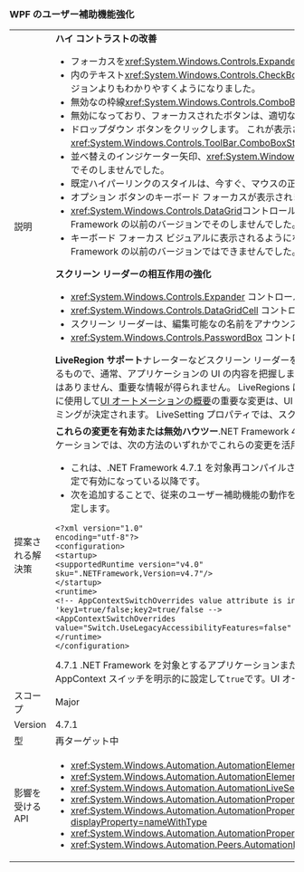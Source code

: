 ### <a name="accessibility-improvements-in-wpf"></a>WPF のユーザー補助機能強化

|   |   |
|---|---|
|説明|<strong>ハイ コントラストの改善</strong><ul><li>フォーカスを<xref:System.Windows.Controls.Expander>コントロールが表示されるようになりました。 .NET Framework の以前のバージョンではできませんでした。</li><li>内のテキスト<xref:System.Windows.Controls.CheckBox>と<xref:System.Windows.Controls.RadioButton>コントロールは、選択したときに .NET Framework の以前のバージョンよりもわかりやすくようになりました。</li><li>無効なの枠線<xref:System.Windows.Controls.ComboBox>無効なテキストと同じ色になります。 .NET Framework の以前のバージョンではできませんでした。</li><li>無効になっており、フォーカスされたボタンは、適切なテーマの色を使用するようになりました。 .NET Framework の以前のバージョンで、しませんでした。</li><li>ドロップダウン ボタンをクリックします。 これが表示されるときに、<xref:System.Windows.Controls.ComboBox>にコントロールのスタイルが設定されている<xref:System.Windows.Controls.ToolBar.ComboBoxStyleKey?displayProperty=nameWithType>、.NET Framework の以前のバージョンでできませんでした。</li><li>並べ替えのインジケーター矢印、<xref:System.Windows.Controls.DataGrid>コントロールはテーマの色を使用するようになりました。 .NET Framework の以前のバージョンでそのしませんでした。</li><li>既定ハイパーリンクのスタイルは、今すぐ、マウスの正しいテーマの色の経過と共に変化します。 .NET Framework の以前のバージョンでそのしませんでした。</li><li>オプション ボタンのキーボード フォーカスが表示されます。 .NET Framework の以前のバージョンではできませんでした。</li><li><xref:System.Windows.Controls.DataGrid>コントロールのチェック ボックス列は、キーボード フォーカスのフィードバックの色を使用するようになりました。 .NET Framework の以前のバージョンでそのしませんでした。</li><li>キーボード フォーカス ビジュアルに表示されるようになりました<xref:System.Windows.Controls.ComboBox>と<xref:System.Windows.Controls.ListBox>です。 .NET Framework の以前のバージョンではできませんでした。</li></ul><strong>スクリーン リーダーの相互作用の強化</strong><ul><li><xref:System.Windows.Controls.Expander> コントロールはこれで正しく発表グループ (展開/折りたたみ) としてスクリーン リーダーによってされます。</li><li><xref:System.Windows.Controls.DataGridCell> コントロールはデータ グリッドのセルがスクリーン リーダーによって (ローカライズ) として正しく発表ようになりました。</li><li>スクリーン リーダーは、編集可能なの名前をアナウンス今すぐ<xref:System.Windows.Controls.ComboBox>です。</li><li><xref:System.Windows.Controls.PasswordBox> コントロールとして発表不要になった&quot;ビューのアイテムはありません&quot;スクリーン リーダーで。</li></ul><strong>LiveRegion サポート</strong>ナレーターなどスクリーン リーダーをすれば、ユーザーにとって最も関心の要素である可能性がありますので、現在重点を置いている UI について記述するもので、通常、アプリケーションの UI の内容を把握します。 ただし、画面で、UI 要素のどこかに変更内容、フォーカスがない場合は、ユーザーことがありますいない形式ではありません、重要な情報が得られません。 LiveRegions は、この問題を解決するものです。 開発者がスクリーン リーダーやその他の [UI オートメーション] を通知するために使用して[UI オートメーションの概要](~/docs/framework/ui-automation/ui-automation-overview.md)の重要な変更は、UI 要素になっているクライアントです。 指示後、スクリーン リーダーでは、その変更をユーザーに通知する方法とタイミングが決定されます。 LiveSetting プロパティでは、スクリーン リーダーが UI に加えられた変更のユーザーに通知するはどの程度重要かを知ることもできます。|
|提案される解決策|<strong>これらの変更を有効または無効ハウツー</strong>.NET Framework 4.7.1 上これらの変更を活用するためにアプリケーションの順序で実行する必要がありますまたはそれ以降。 アプリケーションでは、次の方法のいずれかでこれらの変更を活用できます。<ul><li>これは、.NET Framework 4.7.1 を対象再コンパイルされます。 これらのユーザー補助機能の変更は、.NET Framework 4.7.1 を対象とする WPF アプリケーションでは既定で有効になっている以降です。</li><li>次を追加することで、従来のユーザー補助機能の動作を止めた、 [AppContext スイッチ](~/docs/framework/configure-apps/file-schema/runtime/appcontextswitchoverrides-element.md)で、<code>&lt;runtime&gt;</code>のセクション アプリケーション構成ファイルと、次の例を false に設定します。</li></ul><pre><code>&lt;?xml version=&quot;1.0&quot; encoding=&quot;utf-8&quot;?&gt;&#13;&#10;&lt;configuration&gt;&#13;&#10;&lt;startup&gt;&#13;&#10;&lt;supportedRuntime version=&quot;v4.0&quot; sku=&quot;.NETFramework,Version=v4.7&quot;/&gt;&#13;&#10;&lt;/startup&gt;&#13;&#10;&lt;runtime&gt;&#13;&#10;&lt;!-- AppContextSwitchOverrides value attribute is in the form of &#39;key1=true/false;key2=true/false  --&gt;&#13;&#10;&lt;AppContextSwitchOverrides value=&quot;Switch.UseLegacyAccessibilityFeatures=false&quot; /&gt;&#13;&#10;&lt;/runtime&gt;&#13;&#10;&lt;/configuration&gt;&#13;&#10;</code></pre>4.7.1 .NET Framework を対象とするアプリケーションまたはそれ以降、従来の保持してユーザー補助機能の動作を有効にできます従来のユーザー補助機能を使用この AppContext スイッチを明示的に設定して<code>true</code>です。UI オートメーションの概要については、次を参照してください。、 [UI オートメーションの概要](~/docs/framework/ui-automation/ui-automation-overview.md)です。|
|スコープ|Major|
|Version|4.7.1|
|型|再ターゲット中|
|影響を受ける API|<ul><li><xref:System.Windows.Automation.AutomationElementIdentifiers.LiveSettingProperty?displayProperty=nameWithType></li><li><xref:System.Windows.Automation.AutomationElementIdentifiers.LiveRegionChangedEvent?displayProperty=nameWithType></li><li><xref:System.Windows.Automation.AutomationLiveSetting?displayProperty=nameWithType></li><li><xref:System.Windows.Automation.AutomationProperties.LiveSettingProperty?displayProperty=nameWithType></li><li><xref:System.Windows.Automation.AutomationProperties.SetLiveSetting(System.Windows.DependencyObject,System.Windows.Automation.AutomationLiveSetting)?displayProperty=nameWithType></li><li><xref:System.Windows.Automation.AutomationProperties.GetLiveSetting(System.Windows.DependencyObject)?displayProperty=nameWithType></li><li><xref:System.Windows.Automation.Peers.AutomationPeer.GetLiveSettingCore?displayProperty=nameWithType></li></ul>|

